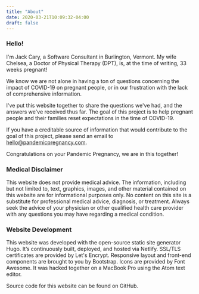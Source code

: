 ```yaml
---
title: "About"
date: 2020-03-21T10:09:32-04:00
draft: false
---
```


### Hello!
I'm Jack Cary, a Software Consultant in Burlington, Vermont. My wife Chelsea, a Doctor of Physical Therapy (DPT), is, at the time of writing, 33 weeks pregnant!

We know we are not alone in having a ton of questions concerning the impact of COVID-19 on pregnant people, or in our frustration with the lack of comprehensive information.

I've put this website together to share the questions we've had, and the answers we've received thus far.  The goal of this project is to help pregnant people and their families reset expectations in the time of COVID-19.

If you have a creditable source of information that would contribute to the goal of this project, please send an email to hello@pandemicpregnancy.com.

Congratulations on your Pandemic Pregnancy, we are in this together!


### Medical Disclaimer
This website does not provide medical advice. The information, including but not limited to, text, graphics, images, and other material contained on this website are for informational purposes only. No content on this site is a substitute for professional medical advice, diagnosis, or treatment. Always seek the advice of your physician or other qualified health care provider with any questions you may have regarding a medical condition.


### Website Development
This website was developed with the open-source static site generator Hugo. It’s continuously built, deployed, and hosted via Netlify. SSL/TLS certificates are provided by Let's Encrypt. Responsive layout and front-end components are brought to you by Bootstrap. Icons are provided by Font Awesome. It was hacked together on a MacBook Pro using the Atom text editor.

Source code for this website can be found on GitHub.


